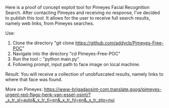 Here is a proof of concept exploit tool for Pimeyes Facial Recognition Search. After contacting Pimeyes and receiving no response, I've decided to publish this tool. 
It allows for the user to receive full search results, namely web links, from Pimeyes searches. 

Use:
1. Clone the directory "git clone https://github.com/addycb/Pimeyes-Free-POC"
2. Navigate into the directory "cd Pimeyes-Free-POC"
3. Run the tool :: "python main.py"
4. Following prompt, input path to face image on local machine. 

Result: You will receive a collection of unobfuscated results, namely links to where that face was found.


More on Pimeyes:
https://www-brigadaosint-com.translate.goog/pimeyes-urgent-red-flags-henk-van-essel-osint/?_x_tr_sl=auto&_x_tr_tl=en&_x_tr_hl=en&_x_tr_pto=nui
